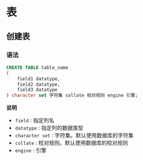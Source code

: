 # 表

## 创建表

### 语法

```sql
CREATE TABLE table_name
(
    field1 datatype,
    field2 datatype,
    field3 datatype
) character set 字符集 collate 校对规则 engine 引擎;
```

**说明**

-   `field` : 指定列名
-   `datatype` : 指定列的数据类型
-   `character set` : 字符集。默认使用数据库的字符集
-   `collate` : 校对规则。默认使用数据库的校对规则
-   `engine` : 引擎

